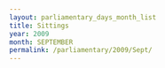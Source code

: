 ```yaml
---
layout: parliamentary_days_month_list
title: Sittings
year: 2009
month: SEPTEMBER
permalink: /parliamentary/2009/Sept/
---
```


